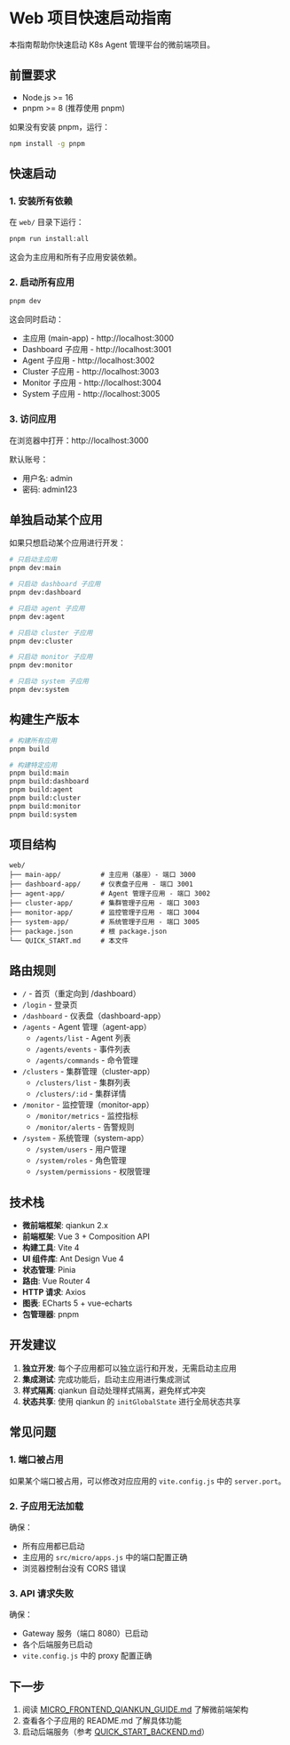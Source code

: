 # Web 项目快速启动指南

本指南帮助你快速启动 K8s Agent 管理平台的微前端项目。

## 前置要求

- Node.js >= 16
- pnpm >= 8 (推荐使用 pnpm)

如果没有安装 pnpm，运行：
```bash
npm install -g pnpm
```

## 快速启动

### 1. 安装所有依赖

在 `web/` 目录下运行：

```bash
pnpm run install:all
```

这会为主应用和所有子应用安装依赖。

### 2. 启动所有应用

```bash
pnpm dev
```

这会同时启动：
- 主应用 (main-app) - http://localhost:3000
- Dashboard 子应用 - http://localhost:3001
- Agent 子应用 - http://localhost:3002
- Cluster 子应用 - http://localhost:3003
- Monitor 子应用 - http://localhost:3004
- System 子应用 - http://localhost:3005

### 3. 访问应用

在浏览器中打开：http://localhost:3000

默认账号：
- 用户名: admin
- 密码: admin123

## 单独启动某个应用

如果只想启动某个应用进行开发：

```bash
# 只启动主应用
pnpm dev:main

# 只启动 dashboard 子应用
pnpm dev:dashboard

# 只启动 agent 子应用
pnpm dev:agent

# 只启动 cluster 子应用
pnpm dev:cluster

# 只启动 monitor 子应用
pnpm dev:monitor

# 只启动 system 子应用
pnpm dev:system
```

## 构建生产版本

```bash
# 构建所有应用
pnpm build

# 构建特定应用
pnpm build:main
pnpm build:dashboard
pnpm build:agent
pnpm build:cluster
pnpm build:monitor
pnpm build:system
```

## 项目结构

```
web/
├── main-app/          # 主应用（基座）- 端口 3000
├── dashboard-app/     # 仪表盘子应用 - 端口 3001
├── agent-app/         # Agent 管理子应用 - 端口 3002
├── cluster-app/       # 集群管理子应用 - 端口 3003
├── monitor-app/       # 监控管理子应用 - 端口 3004
├── system-app/        # 系统管理子应用 - 端口 3005
├── package.json       # 根 package.json
└── QUICK_START.md     # 本文件
```

## 路由规则

- `/` - 首页（重定向到 /dashboard）
- `/login` - 登录页
- `/dashboard` - 仪表盘（dashboard-app）
- `/agents` - Agent 管理（agent-app）
  - `/agents/list` - Agent 列表
  - `/agents/events` - 事件列表
  - `/agents/commands` - 命令管理
- `/clusters` - 集群管理（cluster-app）
  - `/clusters/list` - 集群列表
  - `/clusters/:id` - 集群详情
- `/monitor` - 监控管理（monitor-app）
  - `/monitor/metrics` - 监控指标
  - `/monitor/alerts` - 告警规则
- `/system` - 系统管理（system-app）
  - `/system/users` - 用户管理
  - `/system/roles` - 角色管理
  - `/system/permissions` - 权限管理

## 技术栈

- **微前端框架**: qiankun 2.x
- **前端框架**: Vue 3 + Composition API
- **构建工具**: Vite 4
- **UI 组件库**: Ant Design Vue 4
- **状态管理**: Pinia
- **路由**: Vue Router 4
- **HTTP 请求**: Axios
- **图表**: ECharts 5 + vue-echarts
- **包管理器**: pnpm

## 开发建议

1. **独立开发**: 每个子应用都可以独立运行和开发，无需启动主应用
2. **集成测试**: 完成功能后，启动主应用进行集成测试
3. **样式隔离**: qiankun 自动处理样式隔离，避免样式冲突
4. **状态共享**: 使用 qiankun 的 `initGlobalState` 进行全局状态共享

## 常见问题

### 1. 端口被占用

如果某个端口被占用，可以修改对应应用的 `vite.config.js` 中的 `server.port`。

### 2. 子应用无法加载

确保：
- 所有应用都已启动
- 主应用的 `src/micro/apps.js` 中的端口配置正确
- 浏览器控制台没有 CORS 错误

### 3. API 请求失败

确保：
- Gateway 服务（端口 8080）已启动
- 各个后端服务已启动
- `vite.config.js` 中的 proxy 配置正确

## 下一步

1. 阅读 [MICRO_FRONTEND_QIANKUN_GUIDE.md](../MICRO_FRONTEND_QIANKUN_GUIDE.md) 了解微前端架构
2. 查看各个子应用的 README.md 了解具体功能
3. 启动后端服务（参考 [QUICK_START_BACKEND.md](../QUICK_START_BACKEND.md)）
